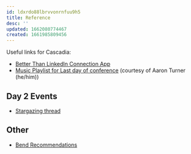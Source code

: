 ```yaml
---
id: ldxrdo88lbrvvonrnfuu9h5
title: Reference
desc: ''
updated: 1662080774467
created: 1661985809456
---
```


Useful links for Cascadia:

- [Better Than LinkedIn Connection App](https://2022.cascadiajs.com/home/login?message=Please%20log-in)
- [Music Playlist for Last day of conference](https://open.spotify.com/playlist/5rc784MVbKuZosmnZSRRmI?si=6zdm_8qqRx-yM55DZ7qB_g) (courtesy of Aaron Turner (he/him))

## Day 2 Events
- [Stargazing thread](https://discord.com/channels/853074440069578772/1015010603154276472/1015010620938129461)

## Other
- [Bend Recommendations](https://discord.com/channels/853074440069578772/993349096226168983/1013911730209951915)